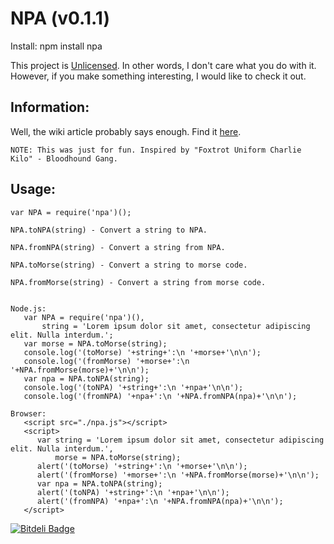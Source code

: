 NPA (v0.1.1)
======

Install: npm install npa

This project is [Unlicensed](http://unlicense.org/ "Title").
In other words, I don't care what you do with it.
However, if you make something interesting, I would like to check it out.

Information:
------
Well, the wiki article probably says enough. Find it [here](https://en.wikipedia.org/wiki/NATO_phonetic_alphabet "Title").

    NOTE: This was just for fun. Inspired by "Foxtrot Uniform Charlie Kilo" - Bloodhound Gang.

Usage:
------
    var NPA = require('npa')();

    NPA.toNPA(string) - Convert a string to NPA.

    NPA.fromNPA(string) - Convert a string from NPA.

    NPA.toMorse(string) - Convert a string to morse code.
 
    NPA.fromMorse(string) - Convert a string from morse code.


    Node.js:
       var NPA = require('npa')(),
           string = 'Lorem ipsum dolor sit amet, consectetur adipiscing elit. Nulla interdum.';
       var morse = NPA.toMorse(string);
       console.log('(toMorse) '+string+':\n '+morse+'\n\n');
       console.log('(fromMorse) '+morse+':\n '+NPA.fromMorse(morse)+'\n\n');
       var npa = NPA.toNPA(string);
       console.log('(toNPA) '+string+':\n '+npa+'\n\n');
       console.log('(fromNPA) '+npa+':\n '+NPA.fromNPA(npa)+'\n\n');

    Browser:
       <script src="./npa.js"></script>
       <script>
          var string = 'Lorem ipsum dolor sit amet, consectetur adipiscing elit. Nulla interdum.',
              morse = NPA.toMorse(string);
          alert('(toMorse) '+string+':\n '+morse+'\n\n');
          alert('(fromMorse) '+morse+':\n '+NPA.fromMorse(morse)+'\n\n');
          var npa = NPA.toNPA(string);
          alert('(toNPA) '+string+':\n '+npa+'\n\n');
          alert('(fromNPA) '+npa+':\n '+NPA.fromNPA(npa)+'\n\n');
       </script>


[![Bitdeli Badge](https://d2weczhvl823v0.cloudfront.net/LouisT/node-npa/trend.png)](https://bitdeli.com/free "Bitdeli Badge")


